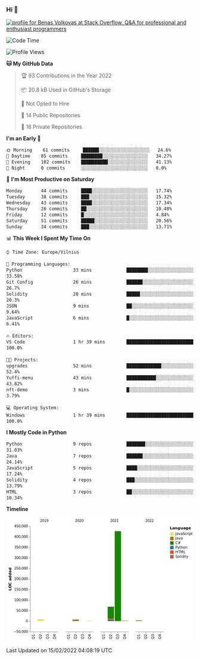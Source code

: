 ### Hi 👋
<a href="https://stackoverflow.com/users/14954249/benas-volkovas"><img src="https://stackoverflow.com/users/flair/14954249.png?theme=dark" width="208" height="58" alt="profile for Benas Volkovas at Stack Overflow, Q&amp;A for professional and enthusiast programmers" title="profile for Benas Volkovas at Stack Overflow, Q&amp;A for professional and enthusiast programmers"></a>

<!--START_SECTION:waka-->
![Code Time](http://img.shields.io/badge/Code%20Time-565%20hrs%201%20min-blue)

![Profile Views](http://img.shields.io/badge/Profile%20Views-0-blue)

**🐱 My GitHub Data** 

> 🏆 93 Contributions in the Year 2022
 > 
> 📦 20.8 kB Used in GitHub's Storage 
 > 
> 🚫 Not Opted to Hire
 > 
> 📜 14 Public Repositories 
 > 
> 🔑 18 Private Repositories  
 > 
**I'm an Early 🐤** 

```text
🌞 Morning    61 commits     ██████░░░░░░░░░░░░░░░░░░░   24.6% 
🌆 Daytime    85 commits     ████████░░░░░░░░░░░░░░░░░   34.27% 
🌃 Evening    102 commits    ██████████░░░░░░░░░░░░░░░   41.13% 
🌙 Night      0 commits      ░░░░░░░░░░░░░░░░░░░░░░░░░   0.0%

```
📅 **I'm Most Productive on Saturday** 

```text
Monday       44 commits     ████░░░░░░░░░░░░░░░░░░░░░   17.74% 
Tuesday      38 commits     ███░░░░░░░░░░░░░░░░░░░░░░   15.32% 
Wednesday    43 commits     ████░░░░░░░░░░░░░░░░░░░░░   17.34% 
Thursday     26 commits     ██░░░░░░░░░░░░░░░░░░░░░░░   10.48% 
Friday       12 commits     █░░░░░░░░░░░░░░░░░░░░░░░░   4.84% 
Saturday     51 commits     █████░░░░░░░░░░░░░░░░░░░░   20.56% 
Sunday       34 commits     ███░░░░░░░░░░░░░░░░░░░░░░   13.71%

```


📊 **This Week I Spent My Time On** 

```text
⌚︎ Time Zone: Europe/Vilnius

💬 Programming Languages: 
Python                   33 mins             ████████░░░░░░░░░░░░░░░░░   33.58% 
Git Config               26 mins             ██████░░░░░░░░░░░░░░░░░░░   26.7% 
Solidity                 20 mins             █████░░░░░░░░░░░░░░░░░░░░   20.3% 
JSON                     9 mins              ██░░░░░░░░░░░░░░░░░░░░░░░   9.64% 
JavaScript               6 mins              █░░░░░░░░░░░░░░░░░░░░░░░░   6.41%

🔥 Editors: 
VS Code                  1 hr 39 mins        █████████████████████████   100.0%

🐱‍💻 Projects: 
upgrades                 52 mins             █████████████░░░░░░░░░░░░   52.4% 
Yuffi-menu               43 mins             ███████████░░░░░░░░░░░░░░   43.82% 
nft-demo                 3 mins              █░░░░░░░░░░░░░░░░░░░░░░░░   3.79%

💻 Operating System: 
Windows                  1 hr 39 mins        █████████████████████████   100.0%

```

**I Mostly Code in Python** 

```text
Python                   9 repos             ███████░░░░░░░░░░░░░░░░░░   31.03% 
Java                     7 repos             ██████░░░░░░░░░░░░░░░░░░░   24.14% 
JavaScript               5 repos             ████░░░░░░░░░░░░░░░░░░░░░   17.24% 
Solidity                 4 repos             ███░░░░░░░░░░░░░░░░░░░░░░   13.79% 
HTML                     3 repos             ██░░░░░░░░░░░░░░░░░░░░░░░   10.34%

```


**Timeline**

![Chart not found](https://raw.githubusercontent.com/BenasVolkovas/BenasVolkovas/main/charts/bar_graph.png) 


 Last Updated on 15/02/2022 04:08:19 UTC
<!--END_SECTION:waka-->
